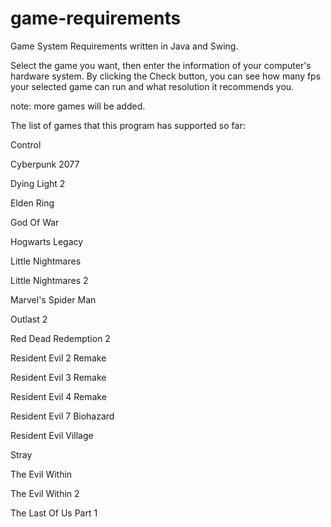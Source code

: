 # game-requirements

Game System Requirements written in Java and Swing.


Select the game you want, then enter the information of your computer's hardware system.
By clicking the Check button, you can see how many fps your selected game can run and what resolution it recommends you.

note: more games will be added.

The list of games that this program has supported so far:

Control

Cyberpunk 2077

Dying Light 2

Elden Ring

God Of War

Hogwarts Legacy

Little Nightmares

Little Nightmares 2

Marvel's Spider Man

Outlast 2

Red Dead Redemption 2

Resident Evil 2 Remake

Resident Evil 3 Remake

Resident Evil 4 Remake

Resident Evil 7 Biohazard

Resident Evil Village

Stray

The Evil Within

The Evil Within 2

The Last Of Us Part 1
